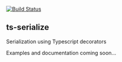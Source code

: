 [![Build Status](https://travis-ci.org/thomaswinckell/ts-serialize.svg?branch=master)](https://travis-ci.org/thomaswinckell/ts-serialize)

ts-serialize
------------

Serialization using Typescript decorators

Examples and documentation coming soon...
